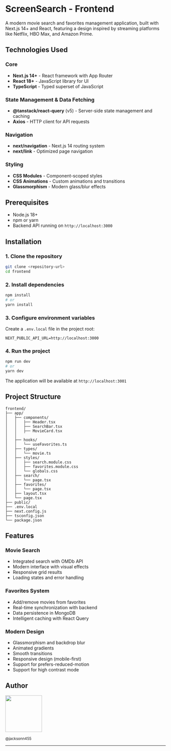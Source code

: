 # ScreenSearch - Frontend

A modern movie search and favorites management application, built with Next.js 14+ and React, featuring a design inspired by streaming platforms like Netflix, HBO Max, and Amazon Prime.

## Technologies Used

### Core
- **Next.js 14+** - React framework with App Router
- **React 18+** - JavaScript library for UI
- **TypeScript** - Typed superset of JavaScript

### State Management & Data Fetching
- **@tanstack/react-query** (v5) - Server-side state management and caching
- **Axios** - HTTP client for API requests

### Navigation
- **next/navigation** - Next.js 14 routing system
- **next/link** - Optimized page navigation

### Styling
- **CSS Modules** - Component-scoped styles
- **CSS Animations** - Custom animations and transitions
- **Glassmorphism** - Modern glass/blur effects

## Prerequisites

- Node.js 18+ 
- npm or yarn
- Backend API running on `http://localhost:3000`

## Installation

### 1. Clone the repository
```bash
git clone <repository-url>
cd frontend
```

### 2. Install dependencies
```bash
npm install
# or
yarn install
```

### 3. Configure environment variables
Create a `.env.local` file in the project root:
```env
NEXT_PUBLIC_API_URL=http://localhost:3000
```

### 4. Run the project
```bash
npm run dev
# or
yarn dev
```

The application will be available at `http://localhost:3001`

## Project Structure

```
frontend/
├── app/
│   ├── components/          
│   │   ├── Header.tsx
│   │   ├── SearchBar.tsx
│   │   ├── MovieCard.tsx
│   │   
│   ├── hooks/              
│   │   └── useFavorites.ts
│   ├── types/              
│   │   └── movie.ts
│   ├── styles/             
│   │   ├── search.module.css
│   │   ├── favorites.module.css
│   │   └── globals.css
│   ├── search/             
│   │   └── page.tsx
│   ├── favorites/          
│   │   └── page.tsx
│   ├── layout.tsx         
│   └── page.tsx            
├── public/                
├── .env.local            
├── next.config.js        
├── tsconfig.json         
└── package.json          
```

## Features

### Movie Search
- Integrated search with OMDb API
- Modern interface with visual effects
- Responsive grid results
- Loading states and error handling

### Favorites System
- Add/remove movies from favorites
- Real-time synchronization with backend
- Data persistence in MongoDB
- Intelligent caching with React Query

### Modern Design
- Glassmorphism and backdrop blur
- Animated gradients
- Smooth transitions
- Responsive design (mobile-first)
- Support for prefers-reduced-motion
- Support for high contrast mode


## Author

<img src="https://avatars1.githubusercontent.com/u/46221221?s=460&u=0d161e390cdad66e925f3d52cece6c3e65a23eb2&v=4" width=115>  

<sub>@jacksonn455</sub>

---
